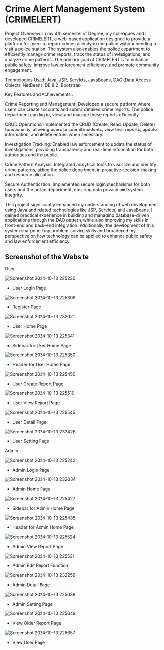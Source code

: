 # Crime Alert Management System (CRIMELERT)

Project Overview: In my 4th semester of Degree, my colleagues and I developed CRIMELERT, a web-based application designed to provide a platform for users to report crimes directly to the police without needing to visit a police station. 
The system also enables the police department to efficiently manage crime reports, track the status of investigations, and analyze crime patterns. 
The primary goal of CRIMELERT is to enhance public safety, improve law enforcement efficiency, and promote community engagement.

Technologies Used: Java, JSP, Servlets, JavaBeans, DAO (Data Access Object), NetBeans IDE 8.2, Bootstrap

Key Features and Achievements :

Crime Reporting and Management: Developed a secure platform where users can create accounts and submit detailed crime reports. The police department can log in, view, and manage these reports efficiently.

CRUD Operations: Implemented the CRUD (Create, Read, Update, Delete) functionality, allowing users to submit incidents, view their reports, update information, and delete entries when necessary.

Investigation Tracking: Enabled law enforcement to update the status of investigations, providing transparency and real-time information for both authorities and the public.

Crime Pattern Analysis: Integrated analytical tools to visualize and identify crime patterns, aiding the police department in proactive decision-making and resource allocation.

Secure Authentication: Implemented secure login mechanisms for both users and the police department, ensuring data privacy and system integrity.

This project significantly enhanced my understanding of web development using Java and related technologies like JSP, Servlets, and JavaBeans. I gained practical experience in building and managing database-driven applications 
through the DAO pattern, while also improving my skills in front-end and back-end integration. Additionally, the development of this system sharpened my problem-solving skills 
and broadened my perspective on how technology can be applied to enhance public safety and law enforcement efficiency.

## Screenshot of the Website

User 

![Screenshot 2024-10-13 225230](https://github.com/user-attachments/assets/2dfd3a0b-5056-4008-a5ed-2568719c62d1)
- User Login Page

![Screenshot 2024-10-13 225308](https://github.com/user-attachments/assets/8dc17db7-2ffc-46ed-ab73-cca8554f3a49)
- Register Page

![Screenshot 2024-10-13 232021](https://github.com/user-attachments/assets/6d748984-4f11-4978-8e70-2cc780468565)
- User Home Page

![Screenshot 2024-10-13 225341](https://github.com/user-attachments/assets/377032cc-84b2-47cb-aaeb-909037b53247)
- Sidebar for User Home Page

![Screenshot 2024-10-13 225350](https://github.com/user-attachments/assets/53a777e0-4e63-411d-9d82-8770fdd4607b)
- Header for User Home Page

![Screenshot 2024-10-13 225450](https://github.com/user-attachments/assets/04cd10bc-2ce5-446c-b94a-7f175584d96b)
- User Create Report Page

![Screenshot 2024-10-13 225510](https://github.com/user-attachments/assets/ddb31211-55ad-468b-a058-c7bfc95e8cc6)
-  User View Report Page

![Screenshot 2024-10-13 225545](https://github.com/user-attachments/assets/de3f2c93-4cf6-44db-8c78-48453db8730e)
- User Detail Page

![Screenshot 2024-10-13 232426](https://github.com/user-attachments/assets/42618b01-57e5-46f1-98cf-129a6b039fcf)
- User Setting Page 

Admin 

![Screenshot 2024-10-13 225242](https://github.com/user-attachments/assets/8e9922cc-6f51-44d2-95bb-3d4905167ca8)
- Admin Login Page

![Screenshot 2024-10-13 232034](https://github.com/user-attachments/assets/ea14326c-8fa0-476a-b99e-27e529ca85a4)
-  Admin Home Page

![Screenshot 2024-10-13 225427](https://github.com/user-attachments/assets/7f816392-f3fc-495b-9761-f5d487862eef)
- Sidebar for Admin Home Page

![Screenshot 2024-10-13 225435](https://github.com/user-attachments/assets/cbd140d2-6068-4b6b-a089-137888a9fd75)
- Header for Admin Home Page

![Screenshot 2024-10-13 225524](https://github.com/user-attachments/assets/85ab7af0-3119-4fa7-82f9-5c7e4cb5eebe)
- Admin View Report Page

![Screenshot 2024-10-13 225531](https://github.com/user-attachments/assets/978971b2-de86-4138-b285-8b0fbb615dfb)
- Admin Edit Report Function

![Screenshot 2024-10-13 232259](https://github.com/user-attachments/assets/23bc34bb-bb95-486b-8965-1f16d9172b95)
- Admin Detail Page

![Screenshot 2024-10-13 225638](https://github.com/user-attachments/assets/35e8d0e2-950d-4e78-a01e-c99fdf24b906)
- Admin Setting Page

![Screenshot 2024-10-13 225649](https://github.com/user-attachments/assets/f85af229-4bb2-476e-99c8-3dfaef8023c1)
- View Older Report Page

![Screenshot 2024-10-13 225657](https://github.com/user-attachments/assets/7a47495d-0b5d-4da9-81e0-ddc346b27803)
- View User Page

